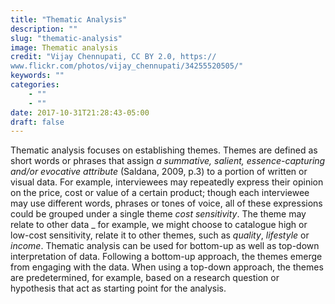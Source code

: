 ```yaml
---
title: "Thematic Analysis"
description: ""
slug: "thematic-analysis"
image: Thematic analysis
credit: "Vijay Chennupati, CC BY 2.0, https://www.flickr.com/photos/vijay_chennupati/34255520505/"
keywords: ""
categories:
    - ""
    - ""
date: 2017-10-31T21:28:43-05:00
draft: false
---
```


Thematic analysis focuses on establishing themes. Themes are defined as short words or phrases that assign _a summative, salient, essence-capturing and/or evocative attribute_ (Saldana, 2009, p.3) to a portion of written or visual data. For example, interviewees may repeatedly express their opinion on the price, cost or value of a certain product; though each interviewee may use different words, phrases or tones of voice, all of these expressions could be grouped under a single theme _cost sensitivity_. The theme may relate to other data _ for example, we might choose to catalogue high or low-cost sensitivity, relate it to other themes, such as _quality_, _lifestyle_ or _income_. Thematic analysis can be used for bottom-up as well as top-down interpretation of data. Following a bottom-up approach, the themes emerge from engaging with the data. When using a top-down approach, the themes are predetermined, for example, based on a research question or hypothesis that act as starting point for the analysis.
